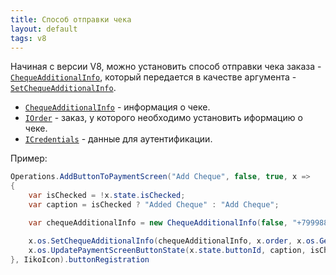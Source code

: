 ```yaml
---
title: Способ отправки чека
layout: default
tags: v8
---
```

Начиная с версии V8, можно установить способ отправки чека заказа - [`ChequeAdditionalInfo`](https://iiko.github.io/front.api.sdk/v8/html/T_Resto_Front_Api_Data_Payments_ChequeAdditionalInfo.htm), который передается в качестве аргумента - [`SetChequeAdditionalInfo`](https://iiko.github.io/front.api.sdk/v8/html/M_Resto_Front_Api_IOperationService_SetChequeAdditionalInfo.htm).

- [`ChequeAdditionalInfo`](https://iiko.github.io/front.api.sdk/v8/html/T_Resto_Front_Api_Data_Payments_ChequeAdditionalInfo.htm) - информация о чеке.
- [`IOrder`](https://iiko.github.io/front.api.sdk/v8/html/T_Resto_Front_Api_Data_Orders_IOrder.htm) - заказ, у которого необходимо установить иформацию о чеке.
- [`ICredentials`](https://iiko.github.io/front.api.sdk/v8/html/T_Resto_Front_Api_Data_Security_ICredentials.htm) - данные для аутентификации.

Пример:
```cs
Operations.AddButtonToPaymentScreen("Add Cheque", false, true, x =>
{
    var isChecked = !x.state.isChecked;
    var caption = isChecked ? "Added Cheque" : "Add Cheque";

    var chequeAdditionalInfo = new ChequeAdditionalInfo(false, "+79998887766", "mail@mail.com", "");

    x.os.SetChequeAdditionalInfo(chequeAdditionalInfo, x.order, x.os.GetDefaultCredentials());
    x.os.UpdatePaymentScreenButtonState(x.state.buttonId, caption, isChecked);
}, IikoIcon).buttonRegistration
```